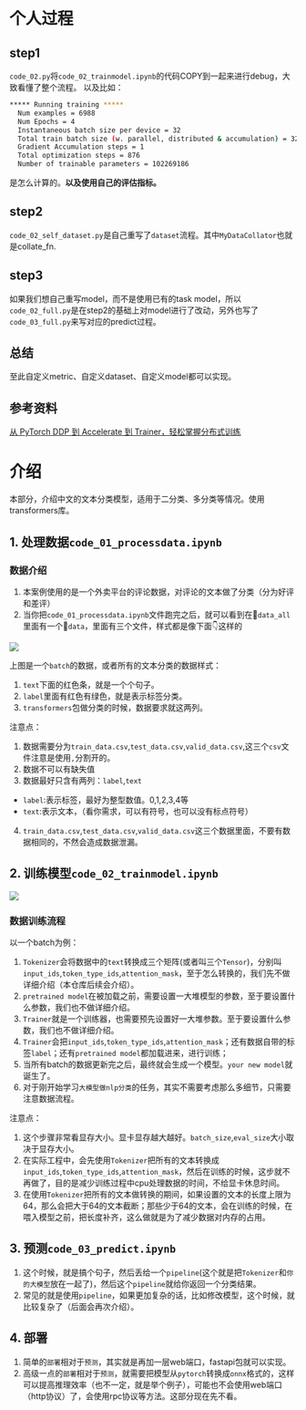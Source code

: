 # 个人过程

## step1
`code_02.py`将`code_02_trainmodel.ipynb`的代码COPY到一起来进行debug，大致看懂了整个流程。
以及比如：
```bash
***** Running training *****
  Num examples = 6988
  Num Epochs = 4
  Instantaneous batch size per device = 32
  Total train batch size (w. parallel, distributed & accumulation) = 32
  Gradient Accumulation steps = 1
  Total optimization steps = 876
  Number of trainable parameters = 102269186
```
是怎么计算的。**以及使用自己的评估指标。**


## step2
`code_02_self_dataset.py`是自己重写了`dataset`流程。其中`MyDataCollator`也就是collate_fn.


## step3

如果我们想自己重写model，而不是使用已有的task model，所以`code_02_full.py`是在step2的基础上对model进行了改动，另外也写了`code_03_full.py`来写对应的predict过程。

## 总结
至此自定义metric、自定义dataset、自定义model都可以实现。


## 参考资料
[从 PyTorch DDP 到 Accelerate 到 Trainer，轻松掌握分布式训练](https://huggingface.co/blog/zh/pytorch-ddp-accelerate-transformers)


# 介绍
本部分，介绍中文的文本分类模型，适用于二分类、多分类等情况。使用transformers库。

## 1. 处理数据`code_01_processdata.ipynb`
### 数据介绍
1. 本案例使用的是一个外卖平台的评论数据，对评论的文本做了分类（分为好评和差评）
2. 当你把`code_01_processdata.ipynb`文件跑完之后，就可以看到在📁`data_all`里面有一个📁`data`，里面有三个文件，样式都是像下面👇这样的

<img src="https://github.com/yuanzhoulvpi2017/zero_nlp/raw/main/images/%E6%96%87%E6%9C%AC%E5%88%86%E7%B1%BB.002.png"/>

上图是一个`batch`的数据，或者所有的文本分类的数据样式：
1. `text`下面的红色条，就是一个个句子。
2. `label`里面有红色有绿色，就是表示标签分类。
3. `transformers`包做分类的时候，数据要求就这两列。


注意点：
1. 数据需要分为`train_data.csv`,`test_data.csv`,`valid_data.csv`,这三个`csv`文件注意是使用`,`分割开的。
2. 数据不可以有缺失值
3. 数据最好只含有两列：`label`,`text`
 - `label`:表示标签，最好为整型数值。0,1,2,3,4等
 - `text`:表示文本，（看你需求，可以有符号，也可以没有标点符号）
4. `train_data.csv`,`test_data.csv`,`valid_data.csv`这三个数据里面，不要有数据相同的，不然会造成数据泄漏。


## 2. 训练模型`code_02_trainmodel.ipynb`
<img src="https://github.com/yuanzhoulvpi2017/zero_nlp/raw/main/images/%E6%96%87%E6%9C%AC%E5%88%86%E7%B1%BB.003.png"/>

### 数据训练流程
以一个batch为例：
1. `Tokenizer`会将数据中的`text`转换成三个矩阵(或者叫三个`Tensor`)，分别叫`input_ids`,`token_type_ids`,`attention_mask`，至于怎么转换的，我们先不做详细介绍（本仓库后续会介绍）。
2. `pretrained model`在被加载之前，需要设置一大堆模型的参数，至于要设置什么参数，我们也不做详细介绍。
3. `Trainer`就是一个训练器，也需要预先设置好一大堆参数。至于要设置什么参数，我们也不做详细介绍。
4. `Trainer`会把`input_ids`,`token_type_ids`,`attention_mask`；还有数据自带的标签`label`；还有`pretrained model`都加载进来，进行训练；
5. 当所有batch的数据更新完之后，最终就会生成一个模型。`your new model`就诞生了。
6. 对于刚开始学习`大模型做nlp分类`的任务，其实不需要考虑那么多细节，只需要注意数据流程。

注意点：
1. 这个步骤非常看显存大小。显卡显存越大越好。`batch_size`,`eval_size`大小取决于显存大小。
2. 在实际工程中，会先使用`Tokenizer`把所有的文本转换成`input_ids`,`token_type_ids`,`attention_mask`，然后在训练的时候，这步就不再做了，目的是减少训练过程中cpu处理数据的时间，不给显卡休息时间。
3. 在使用`Tokenizer`把所有的文本做转换的期间，如果设置的文本的长度上限为64，那么会把大于64的文本截断；那些少于64的文本，会在训练的时候，在喂入模型之前，把长度补齐，这么做就是为了减少数据对内存的占用。



## 3. 预测`code_03_predict.ipynb`

1. 这个时候，就是搞个句子，然后丢给一个`pipeline`(这个就是把`Tokenizer`和`你的大模型`放在一起了)，然后这个`pipeline`就给你返回一个分类结果。
2. 常见的就是使用`pipeline`，如果更加复杂的话，比如修改模型，这个时候，就比较复杂了（后面会再次介绍）。

## 4. 部署

1. 简单的`部署`相对于`预测`，其实就是再加一层web端口，fastapi包就可以实现。
2. 高级一点的`部署`相对于`预测`，就需要把模型从`pytorch`转换成`onnx`格式的，这样可以提高推理效率（也不一定，就是举个例子），可能也不会使用web端口（http协议）了，会使用rpc协议等方法。这部分现在先不看。
